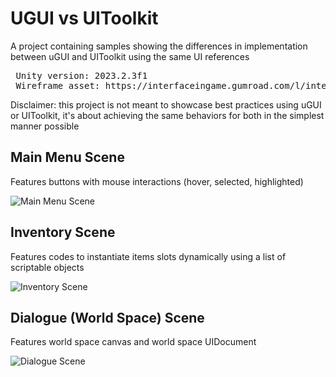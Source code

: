 # UGUI vs UIToolkit
 A project containing samples showing the differences in implementation between uGUI and UIToolkit using the same UI references

<pre>
 Unity version: 2023.2.3f1
 Wireframe asset: https://interfaceingame.gumroad.com/l/interfaceingame
</pre>

Disclaimer: this project is not meant to showcase best practices using uGUI or UIToolkit, it's about achieving the same behaviors for both in the simplest manner possible 

## Main Menu Scene
 Features buttons with mouse interactions (hover, selected, highlighted)

![Main Menu Scene](https://github.com/Anthelmed/UGUI-vs-UIToolkit/assets/18590588/42e8aa26-182e-47fb-ae2e-41a9927e1171)


## Inventory Scene
 Features codes to instantiate items slots dynamically using a list of scriptable objects

![Inventory Scene](https://github.com/Anthelmed/UGUI-vs-UIToolkit/assets/18590588/8ea6752d-2497-4ecb-a782-e312d5571cb5)


## Dialogue (World Space) Scene
 Features world space canvas and world space UIDocument

![Dialogue Scene](https://github.com/Anthelmed/UGUI-vs-UIToolkit/assets/18590588/de3c1ac9-71b6-4db1-a085-1173ad4ac3f6)
